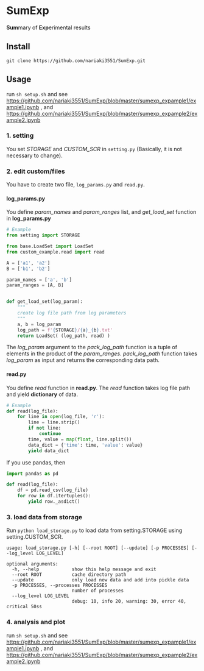 # SumExp

**Sum**mary of **Exp**erimental results



## Install

```
git clone https://github.com/nariaki3551/SumExp.git
```



## Usage

run `sh setup.sh` and see https://github.com/nariaki3551/SumExp/blob/master/sumexp_expample1/example1.ipynb , and https://github.com/nariaki3551/SumExp/blob/master/sumexp_expample2/example2.ipynb

### 1. setting

You set *STORAGE* and *CUSTOM_SCR* in `setting.py` (Basically, it is not necessary to change).

### 2. edit custom/files

You have to create two file, `log_params.py` and `read.py`.

#### log_params.py

You define *param_names* and *param_ranges* list, and *get_load_set* function in **log_params.py**

```python
# Example
from setting import STORAGE

from base.LoadSet import LoadSet
from custom_example.read import read

A = ['a1', 'a2']
B = ['b1', 'b2']

param_names = ['a', 'b']
param_ranges = [A, B]


def get_load_set(log_param):
    """
    create log file path from log parameters
    """
    a, b = log_param
    log_path = f'{STORAGE}/{a}_{b}.txt'
    return LoadSet( (log_path, read) )
```

The *log_param* argument to the *pack_log_path* function is a tuple of elements in the product of the *param_ranges*. *pack_log_path* function takes *log_param* as input and returns the corresponding data path.

#### read.py

You define *read* function in **read.py**. The *read* function takes log file path and yield **dictionary** of data.

```python
# Example
def read(log_file):
    for line in open(log_file, 'r'):
        line = line.strip()
        if not line:
            continue
        time, value = map(float, line.split())
        data_dict = {'time': time, 'value': value}
        yield data_dict
```

If you use pandas, then

```python
import pandas as pd

def read(log_file):
    df = pd.read_csv(log_file)
    for row in df.itertuples():
        yield row._asdict()
```



### 3. load data from storage

Run `python load_storage.py`  to load data from setting.STORAGE using setting.CUSTOM_SCR.

```
usage: load_storage.py [-h] [--root ROOT] [--update] [-p PROCESSES] [--log_level LOG_LEVEL]

optional arguments:
  -h, --help            show this help message and exit
  --root ROOT           cache directory path
  --update              only load new data and add into pickle data
  -p PROCESSES, --processes PROCESSES
                        number of processes
  --log_level LOG_LEVEL
                        debug: 10, info 20, warning: 30, error 40, critical 50ss
```

### 4. analysis and plot

run `sh setup.sh` and see https://github.com/nariaki3551/SumExp/blob/master/sumexp_expample1/example1.ipynb , and https://github.com/nariaki3551/SumExp/blob/master/sumexp_expample2/example2.ipynb
